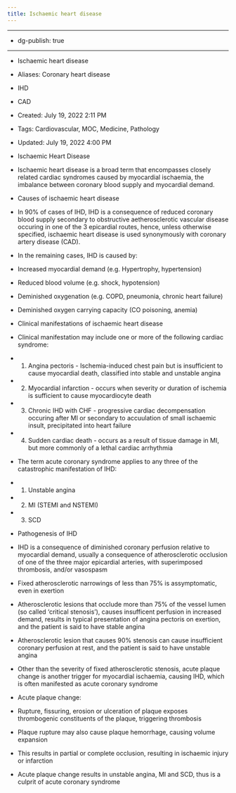 ```yaml
---
title: Ischaemic heart disease
---
```


- --

- dg-publish: true

- --

- Ischaemic heart disease

- Aliases: Coronary heart disease

- IHD

- CAD

- Created: July 19, 2022 2:11 PM

- Tags: Cardiovascular, MOC, Medicine, Pathology

- Updated: July 19, 2022 4:00 PM

- Ischaemic Heart Disease

- Ischaemic heart disease is a broad term that encompasses closely related cardiac syndromes caused by myocardial ischaemia, the imbalance between coronary blood supply and myocardial demand.

- Causes of ischaemic heart disease

- In 90% of cases of IHD, IHD is a consequence of reduced coronary blood supply secondary to obstructive aetherosclerotic vascular disease occuring in one of the 3 epicardial routes, hence, unless otherwise specified, ischaemic heart disease is used synonymously with coronary artery disease (CAD).

- In the remaining cases, IHD is caused by:

- Increased myocardial demand (e.g. Hypertrophy, hypertension)

- Reduced blood volume (e.g. shock, hypotension)

- Deminished oxygenation (e.g. COPD, pneumonia, chronic heart failure)

- Deminished oxygen carrying capacity (CO poisoning, anemia)

- Clinical manifestations of ischaemic heart disease

- Clinical manifestation may include one or more of the following cardiac syndrome:

- 1. Angina pectoris - Ischemia-induced chest pain but is insufficient to cause myocardial death, classified into stable and unstable angina

- 2. Myocardial infarction - occurs when severity or duration of ischemia is sufficient to cause myocardiocyte death

- 3. Chronic IHD with CHF - progressive cardiac decompensation occuring after MI or secondary to accuulation of small ischaemic insult, precipitated into heart failure

- 4. Sudden cardiac death - occurs as a result of tissue damage in MI, but more commonly of a lethal cardiac arrhythmia

- The term acute coronary syndrome applies to any three of the catastrophic manifestation of IHD:

- 1. Unstable angina

- 2. MI (STEMI and NSTEMI)

- 3. SCD

- Pathogenesis of IHD

- IHD is a consequence of diminished coronary perfusion relative to myocardial demand, usually a consequence of atherosclerotic occlusion of one of the three major epicardial arteries, with superimposed thrombosis, and/or vasospasm

- Fixed atherosclerotic narrowings of less than 75% is assymptomatic, even in exertion

- Atherosclerotic lesions that occlude more than 75% of the vessel lumen (so called ‘critical stenosis’), causes insufficent perfusion in increased demand, results in typical presentation of angina pectoris on exertion, and the patient is said to have stable angina

- Atherosclerotic lesion that causes 90% stenosis can cause insufficient coronary perfusion at rest, and the patient is said to have unstable angina

- Other than the severity of fixed atherosclerotic stenosis, acute plaque change is another trigger for myocardial ischaemia, causing IHD, which is often manifested as acute coronary syndrome

- Acute plaque change:

- Rupture, fissuring, erosion or ulceration of plaque exposes thrombogenic constituents of the plaque, triggering thrombosis

- Plaque rupture may also cause plaque hemorrhage, causing volume expansion

- This results in partial or complete occlusion, resulting in ischaemic injury or infarction

- Acute plaque change results in unstable angina, MI and SCD, thus is a culprit of acute coronary syndrome
